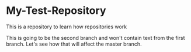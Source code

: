 # My-Test-Repository
This is a repository to learn how repositories work


This is going to be the second branch and won't contain text from the first branch. Let's see how that will affect the master branch.
